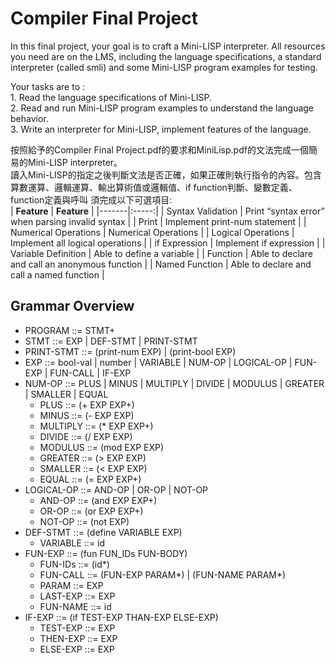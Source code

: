 # Compiler Final Project
In this final project, your goal is to craft a Mini-LISP interpreter. All resources you need are on the LMS, including the language specifications, a standard interpreter (called smli) and some Mini-LISP program examples for testing. 
  
Your tasks are to :  
    1. Read the language specifications of Mini-LISP.  
    2. Read and run Mini-LISP program examples to understand the language behavior.  
    3. Write an interpreter for Mini-LISP, implement features of the language.  

按照給予的Compiler Final Project.pdf的要求和MiniLisp.pdf的文法完成一個簡易的Mini-LISP interpreter。  
讀入Mini-LISP的指定之後判斷文法是否正確，如果正確則執行指令的內容。包含算數運算、邏輯運算、輸出算術值或邏輯值、if function判斷、變數定義、function定義與呼叫
須完成以下可選項目:  
| **Feature** | **Feature** |
|-------|:-----:|
| Syntax Validation | Print “syntax error” when parsing invalid syntax |
| Print | Implement print-num statement |
| Numerical Operations | Numerical Operations |
| Logical Operations | Implement all logical operations |
| if Expression | Implement if expression |
| Variable Definition | Able to define a variable  |
| Function | Able to declare and call an anonymous function |
| Named Function | Able to declare and call a named function |

## Grammar Overview
* PROGRAM ::= STMT+  
* STMT ::= EXP | DEF-STMT | PRINT-STMT  
* PRINT-STMT ::= (print-num EXP) | (print-bool EXP)  
* EXP ::= bool-val | number | VARIABLE | NUM-OP | LOGICAL-OP | FUN-EXP | FUN-CALL | IF-EXP  
* NUM-OP ::= PLUS | MINUS | MULTIPLY | DIVIDE | MODULUS | GREATER | SMALLER | EQUAL  
	* PLUS ::= (+ EXP EXP+)  
	* MINUS ::= (- EXP EXP)  
	* MULTIPLY ::= (* EXP EXP+)  
	* DIVIDE ::= (/ EXP EXP)  
	* MODULUS ::= (mod EXP EXP)  
	* GREATER ::= (> EXP EXP)  
	* SMALLER ::= (< EXP EXP)  
	* EQUAL ::= (= EXP EXP+)  
* LOGICAL-OP ::= AND-OP | OR-OP | NOT-OP  
	* AND-OP ::= (and EXP EXP+)  
	* OR-OP ::= (or EXP EXP+)  
	* NOT-OP ::= (not EXP)  
* DEF-STMT ::= (define VARIABLE EXP)  
	* VARIABLE ::= id  
* FUN-EXP ::= (fun FUN_IDs FUN-BODY)  
	* FUN-IDs ::= (id*)  
	* FUN-CALL ::= (FUN-EXP PARAM*) | (FUN-NAME PARAM*)  
	* PARAM ::= EXP  
	* LAST-EXP ::= EXP  
	* FUN-NAME ::= id  
* IF-EXP ::= (if TEST-EXP THAN-EXP ELSE-EXP)  
	* TEST-EXP ::= EXP  
	* THEN-EXP ::= EXP  
	* ELSE-EXP ::= EXP  
